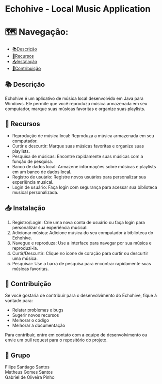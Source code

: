 <h1>Echohive - Local Music Application</h1>
<h1>🗺️ Navegação:</h1>
<nav>
  <ul>
    <li><a href="#description">📚Descrição</a></li>
    <li><a href="#features">🔨Recursos</a></li>
    <li><a href="#installation">📥Instalação</a></li>
    <li><a href="#contribution">🤝Contribuição</a></li>
  </ul>
</nav>

<h2 id="description">📚 Descrição</h2>
<p>Echohive é um aplicativo de música local desenvolvido em Java para Windows. Ele permite que você reproduza música armazenada em seu computador, marque suas músicas favoritas e organize suas playlists.</p>

<h2 id="features">🔨 Recursos</h2>
<ul>
  <li>Reprodução de música local: Reproduza a música armazenada em seu computador.</li>
  <li>Curtir e descurtir: Marque suas músicas favoritas e organize suas playlists.</li>
  <li>Pesquisa de músicas: Encontre rapidamente suas músicas com a função de pesquisa.</li>
  <li>Banco de dados local: Armazene informações sobre músicas e playlists em um banco de dados local.</li>
  <li>Registro de usuário: Registre novos usuários para personalizar sua experiência musical.</li>
  <li>Login de usuário: Faça login com segurança para acessar sua biblioteca musical personalizada.</li>
</ul>

<h2 id="installation">📥 Instalação</h2>
<ol>
  <li>Registro/Login: Crie uma nova conta de usuário ou faça login para personalizar sua experiência musical.</li>
  <li>Adicionar música: Adicione música do seu computador à biblioteca do Echohive.</li>
  <li>Navegue e reproduza: Use a interface para navegar por sua música e reproduzi-la.</li>
  <li>Curtir/Descurtir: Clique no ícone de coração para curtir ou descurtir uma música.</li>
  <li>Pesquisar: Use a barra de pesquisa para encontrar rapidamente suas músicas favoritas.</li>
</ol>

<h2 id="contribution">🤝 Contribuição</h2>
<p>Se você gostaria de contribuir para o desenvolvimento do Echohive, fique à vontade para:</p>
<ul>
  <li>Relatar problemas e bugs</li>
  <li>Sugerir novos recursos</li>
  <li>Melhorar o código</li>
  <li>Melhorar a documentação</li>
</ul>
<p>Para contribuir, entre em contato com a equipe de desenvolvimento ou envie um pull request para o repositório do projeto.</p>

<h2>📄 Grupo</h2>
<p>Filipe Santiago Santos<br>Matheus Gomes Santos<br>Gabriel de Oliveira Pinho</p>
